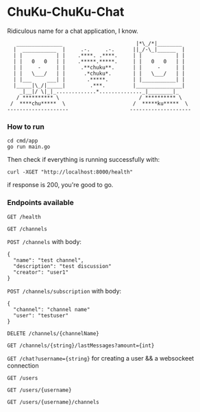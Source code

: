 # ChuKu-ChuKu-Chat

Ridiculous name for a chat application, I know.

```
   _______________                        |*\_/*|________
  |  ___________  |     .-.     .-.      ||_/-\_|______  |
  | |           | |    .****. .****.     | |           | |
  | |   0   0   | |    .*****.*****.     | |   0   0   | |
  | |     -     | |     .**chuku**.      | |     -     | |
  | |   \___/   | |      .*chuku*.       | |   \___/   | |
  | |___     ___| |       .*****.        | |___________| |
  |_____|\_/|_____|        .***.         |_______________|
    _|__|/ \|_|_.............*.............._|________|_
   / ********** \                          / ********** \
 /  ****chu*****  \                      /  *****ku*****  \
--------------------                    --------------------
```

### How to run

```
cd cmd/app
go run main.go
```

Then check if everything is running successfully with:

```
curl -XGET "http://localhost:8000/health"
```
if response is 200, you're good to go.

### Endpoints available

`GET /health`

`GET /channels`

`POST /channels` with body: 

```
{
  "name": "test channel", 
  "description": "test discussion"  
  "creator": "user1"
}
```

`POST /channels/subscription` with body: 

```
{
  "channel": "channel name"  
  "user": "testuser"
}
```

`DELETE /channels/{channelName}`

`GET /channels/{string}/lastMessages?amount={int}`

`GET /chat?username={string}` for creating a user && a websockeet connection

`GET /users`

`GET /users/{username}`

`GET /users/{username}/channels`

